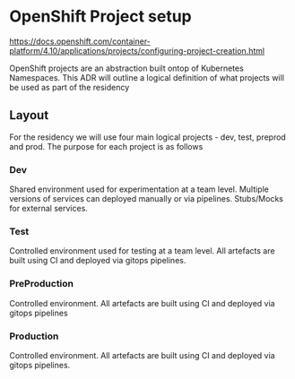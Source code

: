 # OpenShift Project setup
https://docs.openshift.com/container-platform/4.10/applications/projects/configuring-project-creation.html

OpenShift projects are an abstraction built ontop of Kubernetes Namespaces.
This ADR will outline a logical definition of what projects will be used as part of the residency

## Layout 
For the residency we will use four main logical projects - dev, test, preprod and prod.
The purpose for each project is as follows

### Dev
Shared environment used for experimentation at a team level. Multiple versions of services can deployed manually or via pipelines.
Stubs/Mocks for external services. 

### Test
Controlled environment used for testing at a team level. All artefacts are built using CI and deployed via gitops pipelines. 

### PreProduction
Controlled environment. All artefacts are built using CI and deployed via gitops pipelines

### Production
Controlled environment. All artefacts are built using CI and deployed via gitops pipelines.